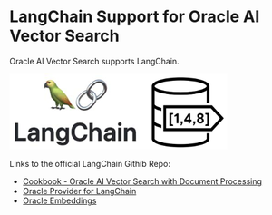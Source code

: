 # LangChain Support for Oracle AI Vector Search

Oracle AI Vector Search supports LangChain.

<img src="images/LangChain_VectorSearch.png" width="384" alt="LangChain with Oracle AI Vector Search"/>

Links to the official LangChain Githib Repo:
- [Cookbook - Oracle AI Vector Search with Document Processing](https://github.com/langchain-ai/langchain/blob/master/cookbook/oracleai_demo.ipynb)
- [Oracle Provider for LangChain](https://github.com/langchain-ai/langchain/blob/master/libs/community/langchain_community/vectorstores/oraclevs.py)
- [Oracle Embeddings](https://github.com/langchain-ai/langchain/blob/master/libs/community/langchain_community/embeddings/oracleai.py)
